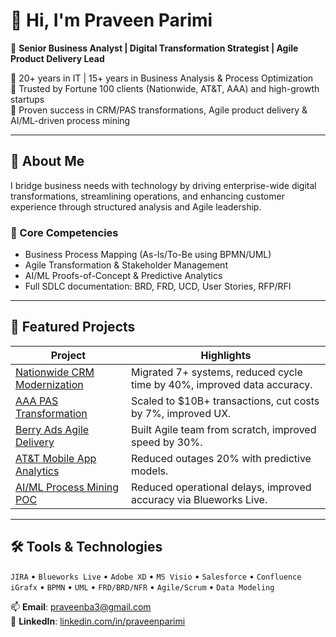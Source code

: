 # 👋 Hi, I'm Praveen Parimi

🎯 **Senior Business Analyst | Digital Transformation Strategist | Agile Product Delivery Lead**

🔹 20+ years in IT | 15+ years in Business Analysis & Process Optimization  
🔹 Trusted by Fortune 100 clients (Nationwide, AT&T, AAA) and high-growth startups  
🔹 Proven success in CRM/PAS transformations, Agile product delivery & AI/ML-driven process mining  

---

## 🧠 About Me

I bridge business needs with technology by driving enterprise-wide digital transformations, streamlining operations, and enhancing customer experience through structured analysis and Agile leadership.

### 🚀 Core Competencies
- Business Process Mapping (As-Is/To-Be using BPMN/UML)
- Agile Transformation & Stakeholder Management
- AI/ML Proofs-of-Concept & Predictive Analytics
- Full SDLC documentation: BRD, FRD, UCD, User Stories, RFP/RFI

---

## 📂 Featured Projects

| Project | Highlights |
|--------|------------|
| [Nationwide CRM Modernization](./nationwide-crm-modernization) | Migrated 7+ systems, reduced cycle time by 40%, improved data accuracy. |
| [AAA PAS Transformation](./aaa-policy-system) | Scaled to $10B+ transactions, cut costs by 7%, improved UX. |
| [Berry Ads Agile Delivery](./berryads-agile) | Built Agile team from scratch, improved speed by 30%. |
| [AT&T Mobile App Analytics](./att-mobile-app) | Reduced outages 20% with predictive models. |
| [AI/ML Process Mining POC](./ai-process-mining-poc) | Reduced operational delays, improved accuracy via Blueworks Live. |

---

## 🛠️ Tools & Technologies

`JIRA` • `Blueworks Live` • `Adobe XD` • `MS Visio` • `Salesforce` • `Confluence`  
`iGrafx` • `BPMN` • `UML` • `FRD/BRD/NFR` • `Agile/Scrum` • `Data Modeling`

📫 **Email**: [praveenba3@gmail.com](mailto:praveenba3@gmail.com)  
🔗 **LinkedIn**: [linkedin.com/in/praveenparimi](https://www.linkedin.com/in/praveenparimi)
<!--
**praveenparimi1/praveenparimi1** is a ✨ _special_ ✨ repository because its `README.md` (this file) appears on your GitHub profile.

Here are some ideas to get you started:

- 🔭 I’m currently working on ...
- 🌱 I’m currently learning ...
- 👯 I’m looking to collaborate on ...
- 🤔 I’m looking for help with ...
- 💬 Ask me about ...
- 📫 How to reach me: ...
- 😄 Pronouns: ...
- ⚡ Fun fact: ...
-->
